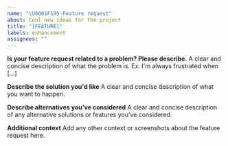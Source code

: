 ```yaml
---
name: "\U0001F195 Feature request"
about: Cool new ideas for the project
title: "[FEATURE]"
labels: enhancement
assignees: ""
---
```


<!--  Ask David for help you to contribute https://calendly.com/argilla-office-hours/30min or feel free to submit a pull request straight away: https://github.com/argilla-io/argilla/pulls If you'd like to discuss your feature request or specific needs with our product team, contact Natalia Elvira in our slack community or book a slot with her: https://calendly.com/natalia-elvira/30min -->

**Is your feature request related to a problem? Please describe.**
A clear and concise description of what the problem is. Ex. I'm always frustrated when [...]

**Describe the solution you'd like**
A clear and concise description of what you want to happen.

**Describe alternatives you've considered**
A clear and concise description of any alternative solutions or features you've considered.

**Additional context**
Add any other context or screenshots about the feature request here.
